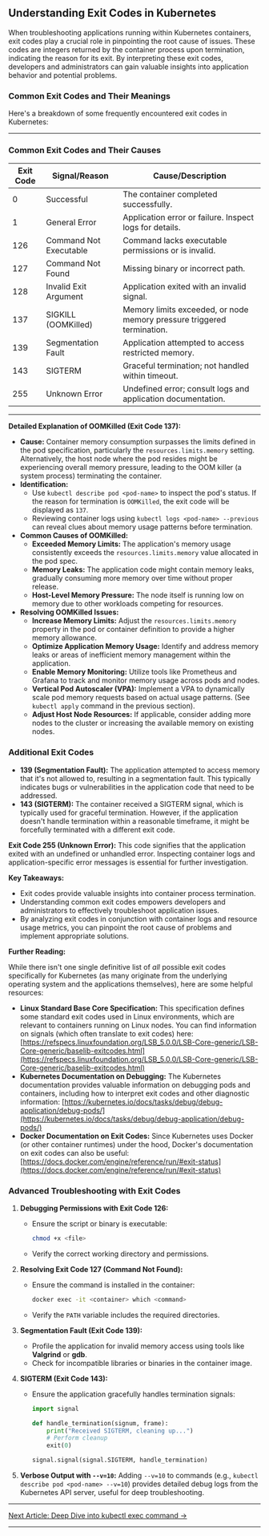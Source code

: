 ## Understanding Exit Codes in Kubernetes

When troubleshooting applications running within Kubernetes containers, exit codes play a crucial role in pinpointing the root cause of issues. These codes are integers returned by the container process upon termination, indicating the reason for its exit. By interpreting these exit codes, developers and administrators can gain valuable insights into application behavior and potential problems.

### Common Exit Codes and Their Meanings

Here's a breakdown of some frequently encountered exit codes in Kubernetes:

---

### **Common Exit Codes and Their Causes**

| Exit Code | Signal/Reason            | Cause/Description                                                                 |
|-----------|--------------------------|-----------------------------------------------------------------------------------|
| 0         | Successful               | The container completed successfully.                                            |
| 1         | General Error            | Application error or failure. Inspect logs for details.                          |
| 126       | Command Not Executable   | Command lacks executable permissions or is invalid.                              |
| 127       | Command Not Found        | Missing binary or incorrect path.                                                |
| 128       | Invalid Exit Argument    | Application exited with an invalid signal.                                       |
| 137       | SIGKILL (OOMKilled)      | Memory limits exceeded, or node memory pressure triggered termination.           |
| 139       | Segmentation Fault       | Application attempted to access restricted memory.                               |
| 143       | SIGTERM                  | Graceful termination; not handled within timeout.                                |
| 255       | Unknown Error            | Undefined error; consult logs and application documentation.                     |

---

**Detailed Explanation of OOMKilled (Exit Code 137):**

*   **Cause:** Container memory consumption surpasses the limits defined in the pod specification, particularly the `resources.limits.memory` setting. Alternatively, the host node where the pod resides might be experiencing overall memory pressure, leading to the OOM killer (a system process) terminating the container.
*   **Identification:**
    *   Use `kubectl describe pod <pod-name>` to inspect the pod's status. If the reason for termination is `OOMKilled`, the exit code will be displayed as `137`.
    *   Reviewing container logs using `kubectl logs <pod-name> --previous` can reveal clues about memory usage patterns before termination.
*   **Common Causes of OOMKilled:**
    *   **Exceeded Memory Limits:** The application's memory usage consistently exceeds the `resources.limits.memory` value allocated in the pod spec.
    *   **Memory Leaks:** The application code might contain memory leaks, gradually consuming more memory over time without proper release.
    *   **Host-Level Memory Pressure:** The node itself is running low on memory due to other workloads competing for resources.
*   **Resolving OOMKilled Issues:**
    *   **Increase Memory Limits:** Adjust the `resources.limits.memory` property in the pod or container definition to provide a higher memory allowance.
    *   **Optimize Application Memory Usage:** Identify and address memory leaks or areas of inefficient memory management within the application.
    *   **Enable Memory Monitoring:** Utilize tools like Prometheus and Grafana to track and monitor memory usage across pods and nodes.
    *   **Vertical Pod Autoscaler (VPA):** Implement a VPA to dynamically scale pod memory requests based on actual usage patterns. (See `kubectl apply` command in the previous section).
    *   **Adjust Host Node Resources:** If applicable, consider adding more nodes to the cluster or increasing the available memory on existing nodes.

### Additional Exit Codes

*   **139 (Segmentation Fault):** The application attempted to access memory that it's not allowed to, resulting in a segmentation fault. This typically indicates bugs or vulnerabilities in the application code that need to be addressed.
*   **143 (SIGTERM):** The container received a SIGTERM signal, which is typically used for graceful termination. However, if the application doesn't handle termination within a reasonable timeframe, it might be forcefully terminated with a different exit code.

**Exit Code 255 (Unknown Error):** This code signifies that the application exited with an undefined or unhandled error. Inspecting container logs and application-specific error messages is essential for further investigation.

**Key Takeaways:**

*   Exit codes provide valuable insights into container process termination.
*   Understanding common exit codes empowers developers and administrators to effectively troubleshoot application issues.
*   By analyzing exit codes in conjunction with container logs and resource usage metrics, you can pinpoint the root cause of problems and implement appropriate solutions.

**Further Reading:**

While there isn't one single definitive list of *all* possible exit codes specifically for Kubernetes (as many originate from the underlying operating system and the applications themselves), here are some helpful resources:

*   **Linux Standard Base Core Specification:** This specification defines some standard exit codes used in Linux environments, which are relevant to containers running on Linux nodes. You can find information on signals (which often translate to exit codes) here: [https://refspecs.linuxfoundation.org/LSB_5.0.0/LSB-Core-generic/LSB-Core-generic/baselib-exitcodes.html](https://refspecs.linuxfoundation.org/LSB_5.0.0/LSB-Core-generic/LSB-Core-generic/baselib-exitcodes.html)
*   **Kubernetes Documentation on Debugging:** The Kubernetes documentation provides valuable information on debugging pods and containers, including how to interpret exit codes and other diagnostic information: [https://kubernetes.io/docs/tasks/debug/debug-application/debug-pods/](https://kubernetes.io/docs/tasks/debug/debug-application/debug-pods/)
*   **Docker Documentation on Exit Codes:** Since Kubernetes uses Docker (or other container runtimes) under the hood, Docker's documentation on exit codes can also be useful: [https://docs.docker.com/engine/reference/run/#exit-status](https://docs.docker.com/engine/reference/run/#exit-status)

### **Advanced Troubleshooting with Exit Codes**

1. **Debugging Permissions with Exit Code 126:**
   - Ensure the script or binary is executable:
     ```bash
     chmod +x <file>
     ```
   - Verify the correct working directory and permissions.

2. **Resolving Exit Code 127 (Command Not Found):**
   - Ensure the command is installed in the container:
     ```bash
     docker exec -it <container> which <command>
     ```
   - Verify the `PATH` variable includes the required directories.

3. **Segmentation Fault (Exit Code 139):**
   - Profile the application for invalid memory access using tools like **Valgrind** or **gdb**.
   - Check for incompatible libraries or binaries in the container image.

4. **SIGTERM (Exit Code 143):**
   - Ensure the application gracefully handles termination signals:
     ```python
     import signal

     def handle_termination(signum, frame):
         print("Received SIGTERM, cleaning up...")
         # Perform cleanup
         exit(0)

     signal.signal(signal.SIGTERM, handle_termination)
     ```

5. **Verbose Output with `--v=10`:**
   Adding `--v=10` to commands (e.g., `kubectl describe pod <pod-name> --v=10`) provides detailed debug logs from the Kubernetes API server, useful for deep troubleshooting.

---

[Next Article: Deep Dive into kubectl exec command →](./7_exec.md)

---

